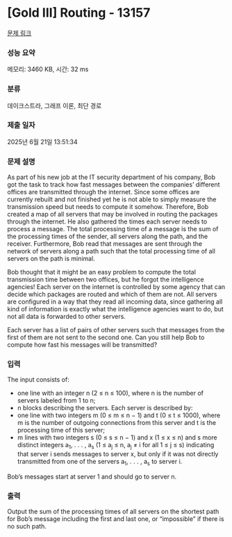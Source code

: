 # [Gold III] Routing - 13157 

[문제 링크](https://www.acmicpc.net/problem/13157) 

### 성능 요약

메모리: 3460 KB, 시간: 32 ms

### 분류

데이크스트라, 그래프 이론, 최단 경로

### 제출 일자

2025년 6월 21일 13:51:34

### 문제 설명

<p>As part of his new job at the IT security department of his company, Bob got the task to track how fast messages between the companies’ different offices are transmitted through the internet. Since some offices are currently rebuilt and not finished yet he is not able to simply measure the transmission speed but needs to compute it somehow. Therefore, Bob created a map of all servers that may be involved in routing the packages through the internet. He also gathered the times each server needs to process a message. The total processing time of a message is the sum of the processing times of the sender, all servers along the path, and the receiver. Furthermore, Bob read that messages are sent through the network of servers along a path such that the total processing time of all servers on the path is minimal.</p>

<p>Bob thought that it might be an easy problem to compute the total transmission time between two offices, but he forgot the intelligence agencies! Each server on the internet is controlled by some agency that can decide which packages are routed and which of them are not. All servers are configured in a way that they read all incoming data, since gathering all kind of information is exactly what the intelligence agencies want to do, but not all data is forwarded to other servers.</p>

<p>Each server has a list of pairs of other servers such that messages from the first of them are not sent to the second one. Can you still help Bob to compute how fast his messages will be transmitted?</p>

### 입력 

 <p>The input consists of:</p>

<ul>
	<li>one line with an integer n (2 ≤ n ≤ 100), where n is the number of servers labeled from 1 to n;</li>
	<li>n blocks describing the servers. Each server is described by:</li>
	<li>one line with two integers m (0 ≤ m ≤ n − 1) and t (0 ≤ t ≤ 1000), where m is the number of outgoing connections from this server and t is the processing time of this server;</li>
	<li>m lines with two integers s (0 ≤ s ≤ n − 1) and x (1 ≤ x ≤ n) and s more distinct integers a<sub>1</sub>, . . . , a<sub>s</sub> (1 ≤ a<sub>j</sub> ≤ n, a<sub>j</sub> ≠ i for all 1 ≤ j ≤ s) indicating that server i sends messages to server x, but only if it was not directly transmitted from one of the servers a<sub>1</sub>, . . . , a<sub>s</sub> to server i.</li>
</ul>

<p>Bob’s messages start at server 1 and should go to server n.</p>

### 출력 

 <p>Output the sum of the processing times of all servers on the shortest path for Bob’s message including the first and last one, or “impossible” if there is no such path.</p>

